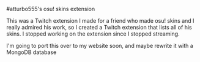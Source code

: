#atturbo555's osu! skins extension

This was a Twitch extension I made for a friend who made osu! skins and I really admired his work, so I created a Twitch extension that lists all of his skins. I stopped working on the extension since I stopped streaming.

I'm going to port this over to my website soon, and maybe rewrite it with a MongoDB database